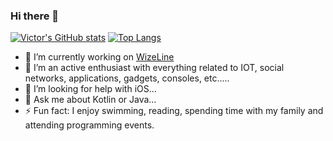 ### Hi there 👋

[![Victor's GitHub stats](https://github-readme-stats.vercel.app/api?username=vagprogrammer)](https://github.com/vagprogrammer/github-readme-stats)
[![Top Langs](https://github-readme-stats.vercel.app/api/top-langs/?username=vagprogrammer)](https://github.com/vagprogrammer/github-readme-stats)

- 🔭 I’m currently working on [WizeLine](https://www.wizeline.com/)
- 🌱 I’m an active enthusiast with everything related to IOT, social networks, applications, gadgets, consoles, etc.....
- 🤔 I’m looking for help with iOS...
- 💬 Ask me about Kotlin or Java...
- ⚡ Fun fact: I enjoy swimming, reading, spending time with my family and attending programming events.

<!--
**vagprogrammer/vagprogrammer** is a ✨ _special_ ✨ repository because its `README.md` (this file) appears on your GitHub profile.

Here are some ideas to get you started:

- 🔭 I’m currently working on ...
- 🌱 I’m currently learning ...
- 👯 I’m looking to collaborate on ...
- 🤔 I’m looking for help with ...
- 💬 Ask me about ...
- 📫 How to reach me: ...
- 😄 Pronouns: ...
- ⚡ Fun fact: ...
-->
